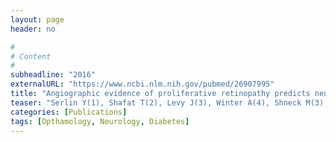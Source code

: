 ```yaml
---
layout: page
header: no

#
# Content
#
subheadline: "2016"
externalURL: "https://www.ncbi.nlm.nih.gov/pubmed/26907995"
title: "Angiographic evidence of proliferative retinopathy predicts neuropsychiatric morbidity in diabetic patients."
teaser: "Serlin Y(1), Shafat T(2), Levy J(3), Winter A(4), Shneck M(3), Knyazer B(3), Parmet Y(5), Shalev H(6), Ur E(7), Friedman A(8)."
categories: [Publications]
tags: [Opthamology, Neurology, Diabetes]
---
```

